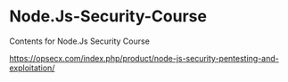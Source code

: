 # Node.Js-Security-Course

Contents for Node.Js Security Course

https://opsecx.com/index.php/product/node-js-security-pentesting-and-exploitation/
